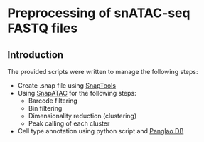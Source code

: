 # Preprocessing of snATAC-seq FASTQ files
## Introduction
The  provided scripts were written to manage the following steps:
* Create .snap file using [SnapTools](https://github.com/r3fang/SnapTools)
* Using [SnapATAC](https://github.com/r3fang/SnapATAC) for the following steps:
  * Barcode filtering
  * Bin filtering
  * Dimensionality reduction (clustering)
  * Peak calling of each cluster
* Cell type annotation using python script and [Panglao DB](https://panglaodb.se)
